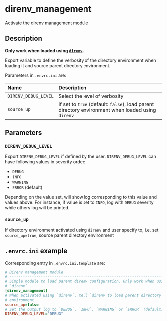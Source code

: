 # direnv_management
Activate the direnv management module

## Description

**Only work when loaded using [`direnv`](https://direnv.net).**

Export variable to define the verbosity of the directory environment when
loading it and source parent directory environment.

Parameters in `.envrc.ini` are:

| Name                   | Description                                                                                        |
| :--------------------- | :------------------------------------------------------------------------------------------------- |
| `DIRENV_DEBUG_LEVEL`   | Select the level of verbosity                                                                      |
| `source_up`            | If set to `true` (default: `false`), load parent directory environment when loaded using `direnv`  |

## Parameters

### `DIRENV_DEBUG_LEVEL`

Export `DIRENV_DEBUG_LEVEL` if defined by the user. `DIRENV_DEBUG_LEVEL` can
have following values in severity order:

  - `DEBUG`
  - `INFO`
  - `WARNING`
  - `ERROR` (default)

Depending on the value set, will show log corresponding to this value and
values above. For instance, if value is set to `INFO`, log with `DEBUG`
severity while others log will be printed.

### `source_up`

If directory environment activated using `direnv` and user specify to, i.e.
set `source_up=true`, source parent directory environment

## `.envrc.ini` example

Corresponding entry in `.envrc.ini.template` are:

```ini
# Direnv management module
# ------------------------------------------------------------------------------
# Simple module to load parent direnv configuration. Only work when using
# `direnv`
[direnv_management]
# When activated using `direnv`, tell `direnv to load parent directory
# environment
source_up=false
# Set the output log to `DEBUG`, `INFO`, `WARNING` or `ERROR` (default)
DIRENV_DEBUG_LEVEL="DEBUG"
```

